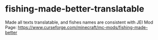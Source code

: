 # fishing-made-better-translatable
 Made all texts translatable, and fishes names are consistent with JEI
 Mod Page: https://www.curseforge.com/minecraft/mc-mods/fishing-made-better
